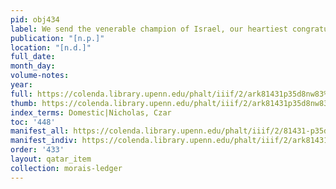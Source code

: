 ```yaml
---
pid: obj434
label: We send the venerable champion of Israel, our heartiest congratulations [...].
publication: "[n.p.]"
location: "[n.d.]"
full_date:
month_day:
volume-notes:
year:
full: https://colenda.library.upenn.edu/phalt/iiif/2/ark81431p35d8nw83%2FSHA256E-s8157828--46368d6b578e09a4c7c9195d317280f6fa2635ee4d9013626f8956b584083bd8.jpeg/full/3500,/0/default.jpg
thumb: https://colenda.library.upenn.edu/phalt/iiif/2/ark81431p35d8nw83%2FSHA256E-s8157828--46368d6b578e09a4c7c9195d317280f6fa2635ee4d9013626f8956b584083bd8.jpeg/full/!200,200/0/default.jpg
index_terms: Domestic|Nicholas, Czar
toc: '448'
manifest_all: https://colenda.library.upenn.edu/phalt/iiif/2/81431-p35d8nw83/manifest
manifest_indiv: https://colenda.library.upenn.edu/phalt/iiif/2/ark81431p35d8nw83%2FSHA256E-s8157828--46368d6b578e09a4c7c9195d317280f6fa2635ee4d9013626f8956b584083bd8.jpeg
order: '433'
layout: qatar_item
collection: morais-ledger
---
```

